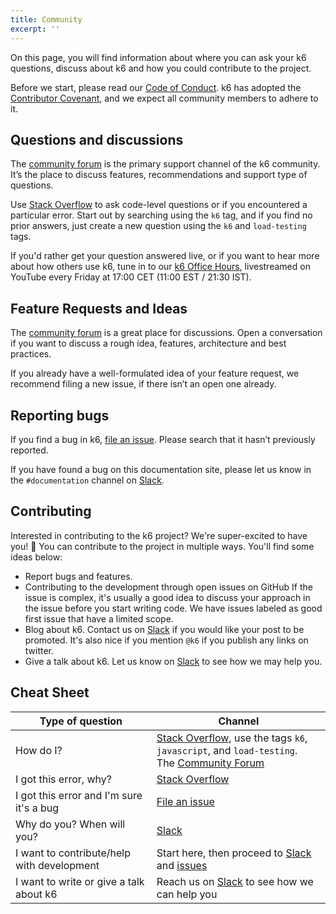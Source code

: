 ```yaml
---
title: Community
excerpt: ''
---
```


On this page, you will find information about where you can ask your k6 questions,
discuss about k6 and how you could contribute to the project.

Before we start, please read our [Code of Conduct](https://github.com/loadimpact/k6/blob/master/CODE_OF_CONDUCT.md).
k6 has adopted the [Contributor Covenant](https://www.contributor-covenant.org/), and we expect all
community members to adhere to it.

## Questions and discussions

The [community forum](https://community.k6.io/) is the primary support channel of the
k6 community. It’s the place to discuss features, recommendations and support type of
questions.

Use [Stack Overflow](https://stackoverflow.com/questions/tagged/k6) to ask code-level questions or if you
encountered a particular error. Start out by searching using the `k6` tag, and if
you find no prior answers, just create a new question using the `k6` and `load-testing` tags.

If you'd rather get your question answered live, or if you want to hear more about how others use k6, tune in to our [k6 Office Hours](https://www.youtube.com/c/k6test/live), livestreamed on YouTube every Friday at 17:00 CET (11:00 EST / 21:30 IST).

## Feature Requests and Ideas

The [community forum](https://community.k6.io/) is a great place for discussions. Open
a conversation if you want to discuss a rough idea, features, architecture and best
practices.

If you already have a well-formulated idea of your feature request, we recommend filing
a new issue, if there isn’t an open one already.

## Reporting bugs

If you find a bug in k6, [file an issue](https://github.com/loadimpact/k6/issues).
Please search that it hasn’t previously reported.

If you have found a bug on this documentation site, please let us know in the `#documentation`
channel on [Slack](https://k6.io/slack/).

## Contributing

Interested in contributing to the k6 project? We're super-excited to have you! 🥳
You can contribute to the project in multiple ways. You'll find some ideas below:

- Report bugs and features.
- Contributing to the development through open issues on GitHub If the issue is complex,
  it's usually a good idea to discuss your approach in the issue before you start writing
  code. We have issues labeled as good first issue that have a limited scope.
- Blog about k6. Contact us on [Slack](https://k6.io/slack/) if you would like your post to
  be promoted. It's also nice if you mention `@k6` if you publish any links on twitter.
- Give a talk about k6. Let us know on [Slack](https://k6.io/slack/) to see how we may help you.

## Cheat Sheet

| Type of question                           | Channel                                                                                                                                               |
| ------------------------------------------ | ----------------------------------------------------------------------------------------------------------------------------------------------------- |
| How do I?                                  | [Stack Overflow](https://stackoverflow.com), use the tags `k6`, `javascript`, and `load-testing`.<br/> The [Community Forum](https://community.k6.io) |
| I got this error, why?                     | [Stack Overflow](https://stackoverflow.com)                                                                                                           |
| I got this error and I'm sure it's a bug   | [File an issue](https://github.com/loadimpact/k6/issues)                                                                                              |
| Why do you? When will you?                 | [Slack](https://k6.io/slack/)                                                                                                                         |
| I want to contribute/help with development | Start here, then proceed to [Slack](https://k6.io/slack/) and [issues](https://github.com/loadimpact/k6/issues)                                       |
| I want to write or give a talk about k6    | Reach us on [Slack](https://k6.io/slack/) to see how we can help you                                                                                  |
